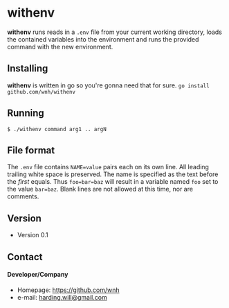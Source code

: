 
withenv
======
**withenv** runs reads in a `.env` file from your current working directory,
loads the contained variables into the environment and runs the provided
command with the new environment.

Installing
----------
**withenv** is written in go so you're gonna need that for sure.
``
go install github.com/wnh/withenv
``

Running
----------
``
$ ./withenv command arg1 .. argN
``

File format
-----------
The `.env` file  contains `NAME=value` pairs each on its own line.  All leading
trailing white space is preserved.  The name is specified as the text before
the *first* equals. Thus `foo=bar=baz` will result in a variable named `foo`
set to the value `bar=baz`.  Blank lines are not allowed at this time, nor are
comments.

## Version 
* Version 0.1

## Contact
#### Developer/Company
* Homepage: https://github.com/wnh
* e-mail: harding.will@gmail.com
